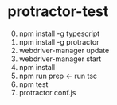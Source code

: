 # protractor-test

0. npm install -g typescript
1. npm install -g protractor
2. webdriver-manager update
3. webdriver-manager start
4. npm install
5. npm run prep <- run tsc
6. npm test
7. protractor conf.js
